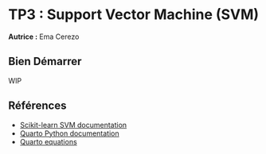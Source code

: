 # TP3 : Support Vector Machine (SVM)

**Autrice :** Ema Cerezo

## Bien Démarrer

WIP

## Références

 * [Scikit-learn SVM documentation](https://scikit-learn.org/stable/modules/svm.html)
 * [Quarto Python documentation](https://quarto.org/docs/computations/python.html)
 * [Quarto equations](https://quarto.org/docs/visual-editor/technical.html#equations)
